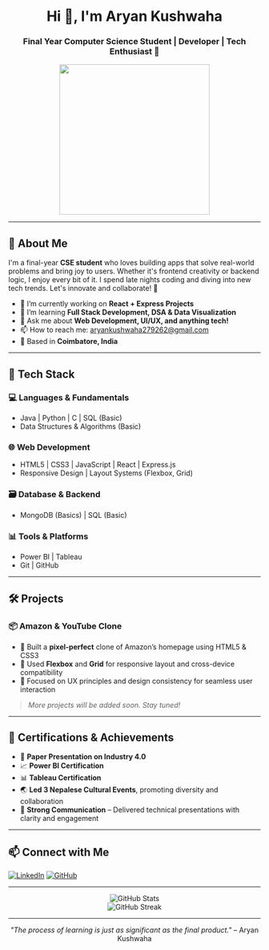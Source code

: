 <h1 align="center">Hi 👋, I'm Aryan Kushwaha</h1>
<h3 align="center">Final Year Computer Science Student | Developer | Tech Enthusiast 🚀</h3>

<p align="center">
  <img src="https://media.giphy.com/media/qgQUggAC3Pfv687qPC/giphy.gif" width="300" />
</p>

---

## 🚀 About Me

I'm a final-year **CSE student** who loves building apps that solve real-world problems and bring joy to users. Whether it's frontend creativity or backend logic, I enjoy every bit of it. I spend late nights coding and diving into new tech trends. Let's innovate and collaborate! 🌟

- 🔭 I’m currently working on **React + Express Projects**
- 🌱 I’m learning **Full Stack Development, DSA & Data Visualization**
- 💬 Ask me about **Web Development, UI/UX, and anything tech!**
- 📫 How to reach me: [aryankushwaha279262@gmail.com](mailto:aryankushwaha279262@gmail.com)
- 📍 Based in **Coimbatore, India**

---

## 🧠 Tech Stack

### 💻 Languages & Fundamentals
- Java | Python | C | SQL (Basic)
- Data Structures & Algorithms (Basic)

### 🌐 Web Development
- HTML5 | CSS3 | JavaScript | React | Express.js
- Responsive Design | Layout Systems (Flexbox, Grid)

### 🗃️ Database & Backend
- MongoDB (Basics) | SQL (Basic)

### 📊 Tools & Platforms
- Power BI | Tableau
- Git | GitHub

---

## 🛠️ Projects

### 📦 Amazon & YouTube Clone
- 🔹 Built a **pixel-perfect** clone of Amazon’s homepage using HTML5 & CSS3
- 🔹 Used **Flexbox** and **Grid** for responsive layout and cross-device compatibility
- 🔹 Focused on UX principles and design consistency for seamless user interaction

> *More projects will be added soon. Stay tuned!*

---

## 📜 Certifications & Achievements

- 🧠 **Paper Presentation on Industry 4.0**
- 📈 **Power BI Certification**
- 📊 **Tableau Certification**
- 🌏 **Led 3 Nepalese Cultural Events**, promoting diversity and collaboration
- 🎤 **Strong Communication** – Delivered technical presentations with clarity and engagement

---

## 📫 Connect with Me

[![LinkedIn](https://img.shields.io/badge/-LinkedIn-blue?style=for-the-badge&logo=linkedin&logoColor=white)](https://www.linkedin.com/in/aryan-kushwaha-bb63a6249/)
[![GitHub](https://img.shields.io/badge/-GitHub-333?style=for-the-badge&logo=github&logoColor=white)](https://github.com/aryankushwaha007)

---

<p align="center">
  <img src="https://github-readme-stats.vercel.app/api?username=aryankushwaha007&show_icons=true&theme=tokyonight" alt="GitHub Stats" />
  <br/>
  <img src="https://github-readme-streak-stats.herokuapp.com/?user=aryankushwaha007&theme=tokyonight" alt="GitHub Streak" />
</p>

---

<p align="center">
  <i>"The process of learning is just as significant as the final product."</i> – Aryan Kushwaha
</p>
